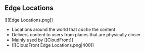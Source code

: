 ## Edge Locations
![[Edge Locations.png]]
- Locations around the world that *cache* the content
- Delivers content to users from places that are physically closer
- Mainly used by [[CloudFront]]
- ![[CloudFront Edge Locations.png|400]]
